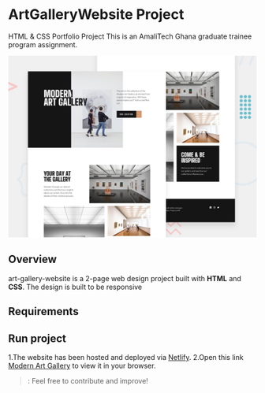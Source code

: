 # ArtGalleryWebsite Project
HTML &amp; CSS Portfolio Project
This is an AmaliTech Ghana graduate trainee program assignment. 

![Design Template](/preview.jpg)

## Overview
art-gallery-website is a 2-page web design project built with **HTML** and **CSS**. The design is built to be responsive

## Requirements


## Run project
1.The website has been hosted and deployed via [Netlify](https://www.netlify.com).
2.Open this link [Modern Art Gallery](https://art-gallery-web.netlify.app/index.html) to view it in your browser.

>: Feel free to contribute and improve!
